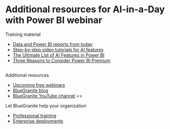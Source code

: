# Additional resources for AI-in-a-Day with Power BI webinar

Training material
 - [Data and Power BI reports from today](https://github.com/BlueGranite/AI-in-a-Day)
 - [Step-by-step video tutorials for AI features](https://www.youtube.com/playlist?list=PLyWe5-Lx84g2TO3XWlu1TeAVoATmk4AZR)
 - [The Ultimate List of AI Features in Power BI](bluegranite.com/blog/the-ultimate-list-of-ai-features-in-power-bi)
 - [Three Reasons to Consider Power BI Premium](https://www.bluegranite.com/blog/3-reasons-to-consider-power-bi-premium)
##

Additional resources
 - [Upcoming free webinars](https://www.bluegranite.com/events)
 - [BlueGranite blog](https://www.bluegranite.com/blog)
 - [BlueGranite YouTube channel](https://youtube.com/c/BlueGraniteInc)
<>

Let BlueGranite help your organization
 - [Professional training](https://www.bluegranite.com/power-bi-training)
 - [Enterprise deployments](https://www.bluegranite.com/power-bi-deployme)
